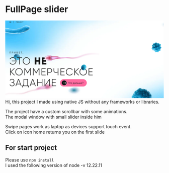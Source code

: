 # FullPage slider

![ScreenProject](./fullpageSlider.png)
Hi, this project I made using native JS without any frameworks or libraries.

The project have a custom scrollbar  with some animations. <br>The modal window with small slider inside him

Swipe pages work as laptop as devices support touch event.<br>
Click on icon home returns you on the first slide


## For start project 
Please use `npm install`<br>
I used the following version of node -v 12.22.11